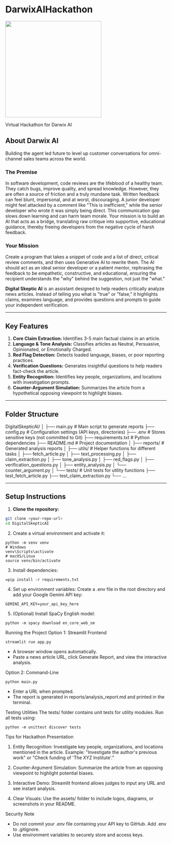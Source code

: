 # DarwixAIHackathon
<img src = "https://img.etimg.com/thumb/width-650,height-488,imgsize-14594,resizemode-75,msid-121912486/tech/funding/genai-startup-darwix-ai-raises-1-5-million-in-seed-funding.jpg" width="300">

Virtual Hackathon for Darwix AI

## About Darwix AI
Building the agent led future to level up customer conversations for omni-channel sales teams across the world.

### The Premise
In software development, code reviews are the lifeblood of a healthy team. They catch
bugs, improve quality, and spread knowledge. However, they are often a source of
friction and a truly mundane task. Written feedback can feel blunt, impersonal, and at
worst, discouraging. A junior developer might feel attacked by a comment like "This is
inefficient," while the senior developer who wrote it was simply being direct. This
communication gap slows down learning and can harm team morale. Your mission is
to build an AI that acts as a bridge, translating raw critique into supportive,
educational guidance, thereby freeing developers from the negative cycle of harsh
feedback.

### Your Mission
Create a program that takes a snippet of code and a list of direct, critical review
comments, and then uses Generative AI to rewrite them. The AI should act as an ideal
senior developer or a patient mentor, rephrasing the feedback to be empathetic,
constructive, and educational, ensuring the recipient understands the "why" behind
the suggestion, not just the "what."

**Digital Skeptic AI** is an assistant designed to help readers critically analyze news articles. Instead of telling you what is "true" or "false," it highlights claims, examines language, and provides questions and prompts to guide your independent verification.

---

## Key Features

1. **Core Claim Extraction:** Identifies 3-5 main factual claims in an article.
2. **Language & Tone Analysis:** Classifies articles as Neutral, Persuasive, Opinionated, or Emotionally Charged.
3. **Red Flag Detection:** Detects loaded language, biases, or poor reporting practices.
4. **Verification Questions:** Generates insightful questions to help readers fact-check the article.
5. **Entity Recognition:** Identifies key people, organizations, and locations with investigation prompts.
6. **Counter-Argument Simulation:** Summarizes the article from a hypothetical opposing viewpoint to highlight biases.

---

## Folder Structure

DigitalSkepticAI/
│
├── main.py # Main script to generate reports
├── config.py # Configuration settings (API keys, directories)
├── .env # Stores sensitive keys (not committed to Git)
├── requirements.txt # Python dependencies
├── README.md # Project documentation
│
├── reports/ # Generated analysis reports
│
├── utils/ # Helper functions for different tasks
│ ├── fetch_article.py
│ ├── text_processing.py
│ ├── claim_extraction.py
│ ├── tone_analysis.py
│ ├── red_flags.py
│ ├── verification_questions.py
│ ├── entity_analysis.py
│ └── counter_argument.py
│
└── tests/ # Unit tests for utility functions
├── test_fetch_article.py
├── test_claim_extraction.py
└── ...

---

## Setup Instructions

1. **Clone the repository:**
```bash
git clone <your-repo-url>
cd DigitalSkepticAI
```

2. Create a virtual environment and activate it:
```
python -m venv venv
# Windows
venv\Scripts\activate
# macOS/Linux
source venv/bin/activate
```

3. Install dependencies:
```
=pip install -r requirements.txt
```

4. Set up environment variables:
Create a .env file in the root directory and add your Google Gemini API key:

```
GEMINI_API_KEY=your_api_key_here
```

5. (Optional) Install SpaCy English model:

```
python -m spacy download en_core_web_sm
```

Running the Project
Option 1: Streamlit Frontend
```
streamlit run app.py
```
- A browser window opens automatically.
- Paste a news article URL, click Generate Report, and view the interactive analysis.

Option 2: Command-Line
```
python main.py
```
- Enter a URL when prompted.
- The report is generated in reports/analysis_report.md and printed in the terminal.

Testing Utilities
The tests/ folder contains unit tests for utility modules. Run all tests using:
```
python -m unittest discover tests
```

Tips for Hackathon Presentation
1. Entity Recognition: Investigate key people, organizations, and locations mentioned in the article.
Example: "Investigate the author's previous work" or "Check funding of 'The XYZ Institute'."

2. Counter-Argument Simulation: Summarize the article from an opposing viewpoint to highlight potential biases.

3. Interactive Demo: Streamlit frontend allows judges to input any URL and see instant analysis.

4. Clear Visuals: Use the assets/ folder to include logos, diagrams, or screenshots in your README.

Security Note
- Do not commit your .env file containing your API key to GitHub. Add .env to .gitignore.
- Use environment variables to securely store and access keys.

